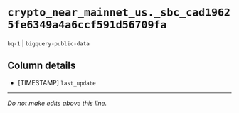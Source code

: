 # `crypto_near_mainnet_us._sbc_cad19625fe6349a4a6ccf591d56709fa`
`bq-1` | `bigquery-public-data`

## Column details
* [TIMESTAMP] `last_update`

-------------------------------------------------------------------------------
*Do not make edits above this line.*
